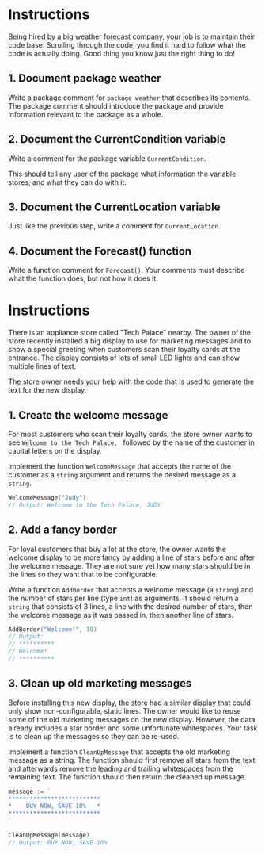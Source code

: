 # Instructions

Being hired by a big weather forecast company, your job is to maintain their code base. Scrolling through the code, you find it hard to follow what the code is actually doing. Good thing you know just the right thing to do!

## 1. Document package weather

Write a package comment for `package weather` that describes its contents. The package comment should introduce the package and provide information relevant to the package as a whole.

## 2. Document the CurrentCondition variable

Write a comment for the package variable `CurrentCondition`.

This should tell any user of the package what information the variable stores, and what they can do with it.

## 3. Document the CurrentLocation variable

Just like the previous step, write a comment for `CurrentLocation`.

## 4. Document the Forecast() function

Write a function comment for `Forecast()`. Your comments must describe what the function does, but not how it does it.

# Instructions

There is an appliance store called "Tech Palace" nearby.
The owner of the store recently installed a big display to use for marketing messages and to show a special greeting when customers scan their loyalty cards at the entrance.
The display consists of lots of small LED lights and can show multiple lines of text.

The store owner needs your help with the code that is used to generate the text for the new display.

## 1. Create the welcome message

For most customers who scan their loyalty cards, the store owner wants to see `Welcome to the Tech Palace, ` followed by the name of the customer in capital letters on the display.

Implement the function `WelcomeMessage` that accepts the name of the customer as a `string` argument and returns the desired message as a `string`.

```go
WelcomeMessage("Judy")
// Output: Welcome to the Tech Palace, JUDY
```

## 2. Add a fancy border

For loyal customers that buy a lot at the store, the owner wants the welcome display to be more fancy by adding a line of stars before and after the welcome message.
They are not sure yet how many stars should be in the lines so they want that to be configurable.

Write a function `AddBorder` that accepts a welcome message (a `string`) and the number of stars per line (type `int`) as arguments.
It should return a `string` that consists of 3 lines, a line with the desired number of stars, then the welcome message as it was passed in, then another line of stars.

```go
AddBorder("Welcome!", 10)
// Output:
// **********
// Welcome!
// **********
```

## 3. Clean up old marketing messages

Before installing this new display, the store had a similar display that could only show non-configurable, static lines.
The owner would like to reuse some of the old marketing messages on the new display.
However, the data already includes a star border and some unfortunate whitespaces.
Your task is to clean up the messages so they can be re-used.

Implement a function `CleanUpMessage` that accepts the old marketing message as a string.
The function should first remove all stars from the text and afterwards remove the leading and trailing whitespaces from the remaining text.
The function should then return the cleaned up message.

```go
message := `
**************************
*    BUY NOW, SAVE 10%   *
**************************
`

CleanUpMessage(message)
// Output: BUY NOW, SAVE 10%
```
